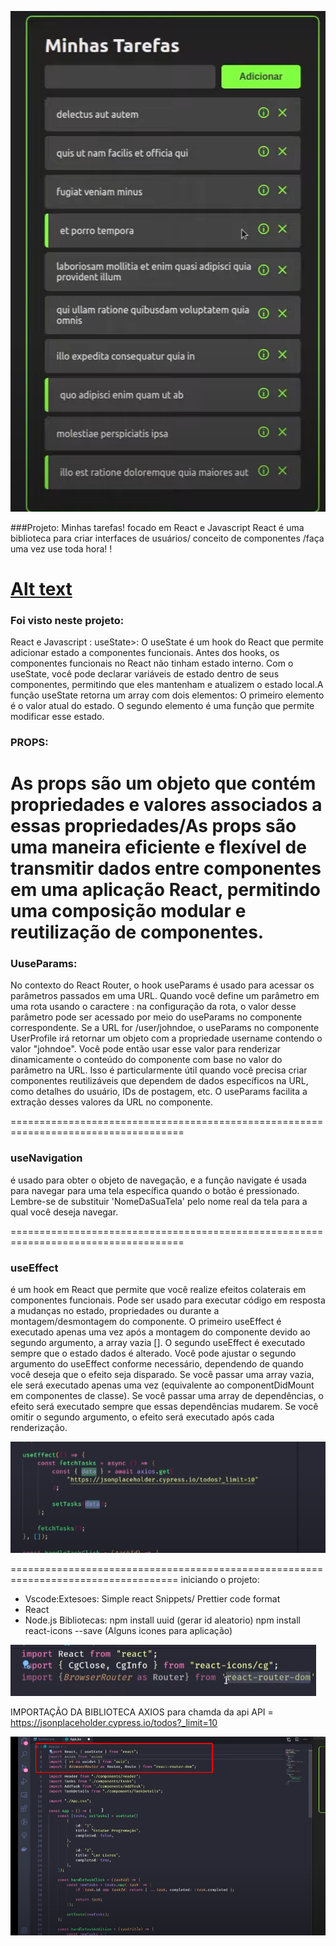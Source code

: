 ![Alt text](image-1.png)

###Projeto: 
Minhas tarefas! focado em React e Javascript
React é  uma biblioteca para criar interfaces de usuários/ conceito de componentes /faça uma vez use toda hora! !

[Alt text](image.png)
=======================================================================================
### Foi visto neste projeto: 
React e Javascript : useState>: 
O useState é um hook do React que permite adicionar estado a componentes funcionais. Antes dos hooks, os componentes funcionais no React não tinham estado interno. Com o useState, você pode declarar variáveis de estado dentro de seus componentes, permitindo que eles mantenham e atualizem o estado local.A função useState retorna um array com dois elementos:
O primeiro elemento é o valor atual do estado.
O segundo elemento é uma função que permite modificar esse estado.

### PROPS:
As props são um objeto que contém propriedades e valores associados a essas propriedades/As props são uma maneira eficiente e flexível de transmitir dados entre componentes em uma aplicação React, permitindo uma composição modular e reutilização de componentes.
=====================================================================================

### UuseParams:
 No contexto do React Router, o hook useParams é usado para acessar os parâmetros passados em uma URL. Quando você define um parâmetro em uma rota usando o caractere : na configuração da rota, o valor desse parâmetro pode ser acessado por meio do useParams no componente correspondente.
 Se a URL for /user/johndoe, o useParams no componente UserProfile irá retornar um objeto com a propriedade username contendo o valor "johndoe". Você pode então usar esse valor para renderizar dinamicamente o conteúdo do componente com base no valor do parâmetro na URL.
Isso é particularmente útil quando você precisa criar componentes reutilizáveis que dependem de dados específicos na URL, como detalhes do usuário, IDs de postagem, etc. O useParams facilita a extração desses valores da URL no componente.

====================================================================================
### useNavigation
é usado para obter o objeto de navegação, e a função navigate é usada para navegar para uma tela específica quando o botão é pressionado. Lembre-se de substituir 'NomeDaSuaTela' pelo nome real da tela para a qual você deseja navegar.

====================================================================================
### useEffect
é um hook em React que permite que você realize efeitos colaterais em componentes funcionais. Pode ser usado para executar código em resposta a mudanças no estado, propriedades ou durante a montagem/desmontagem do componente.
O primeiro useEffect é executado apenas uma vez após a montagem do componente devido ao segundo argumento, a array vazia [].
O segundo useEffect é executado sempre que o estado dados é alterado.
Você pode ajustar o segundo argumento do useEffect conforme necessário, dependendo de quando você deseja que o efeito seja disparado. Se você passar uma array vazia, ele será executado apenas uma vez (equivalente ao componentDidMount em componentes de classe). Se você passar uma array de dependências, o efeito será executado sempre que essas dependências mudarem. Se você omitir o segundo argumento, o efeito será executado após cada renderização.

![Alt text](image-4.png)

===================================================================================
iniciando o projeto: 
- Vscode:Extesoes: Simple react Snippets/ Prettier code format
- React 
- Node.js
Bibliotecas: 
npm install uuid (gerar id aleatorio)
npm install react-icons --save (Alguns icones para aplicação)

![Alt text](image-2.png)

IMPORTAÇÃO DA BIBLIOTECA AXIOS para chamda da api 
API = https://jsonplaceholder.cypress.io/todos?_limit=10

![Alt text](image-3.png)


